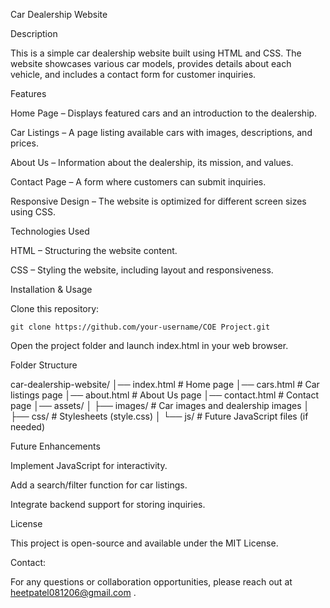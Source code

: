 Car Dealership Website

Description

This is a simple car dealership website built using HTML and CSS. The website showcases various car models, provides details about each vehicle, and includes a contact form for customer inquiries.

Features

Home Page – Displays featured cars and an introduction to the dealership.

Car Listings – A page listing available cars with images, descriptions, and prices.

About Us – Information about the dealership, its mission, and values.

Contact Page – A form where customers can submit inquiries.

Responsive Design – The website is optimized for different screen sizes using CSS.

Technologies Used

HTML – Structuring the website content.

CSS – Styling the website, including layout and responsiveness.

Installation & Usage

Clone this repository:
```
git clone https://github.com/your-username/COE Project.git
```
Open the project folder and launch index.html in your web browser.

Folder Structure

car-dealership-website/
│── index.html       # Home page
│── cars.html        # Car listings page
│── about.html       # About Us page
│── contact.html     # Contact page
│── assets/
│   ├── images/      # Car images and dealership images
│   ├── css/         # Stylesheets (style.css)
│   └── js/          # Future JavaScript files (if needed)

Future Enhancements

Implement JavaScript for interactivity.

Add a search/filter function for car listings.

Integrate backend support for storing inquiries.

License

This project is open-source and available under the MIT License.

Contact:

For any questions or collaboration opportunities, please reach out at heetpatel081206@gmail.com .
